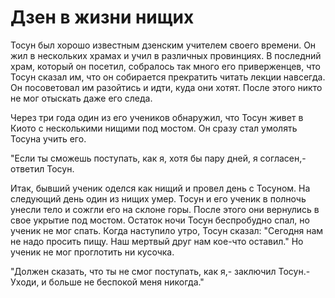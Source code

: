 # Дзен в жизни нищих

Тосун был хорошо известным дзенским учителем своего времени. Он жил в нескольких храмах и учил в различных провинциях. В последний храм, который он посетил, собралось так много его приверженцев, что Тосун сказал им, что он собирается прекратить читать лекции навсегда. Он посоветовал им разойтись и идти, куда они хотят. После этого никто не мог отыскать даже его следа.

Через три года один из его учеников обнаружил, что Тосун живет в Киото с несколькими нищими под мостом. Он сразу стал умолять Тосуна учить его.

"Если ты сможешь поступать, как я, хотя бы пару дней, я согласен,- ответил Тосун.

Итак, бывший ученик оделся как нищий и провел день с Тосуном. На следующий день один из нищих умер. Тосун и его ученик в полночь унесли тело и сожгли его на склоне горы. После этого они вернулись в свое укрытие под мостом. Остаток ночи Тосун беспробудно спал, но ученик не мог спать. Когда наступило утро, Тосун сказал: "Сегодня нам не надо просить пищу. Наш мертвый друг нам кое-что оставил." Но ученик не мог проглотить ни кусочка.

"Должен сказать, что ты не смог поступать, как я,- заключил Тосун.- Уходи, и больше не беспокой меня никогда."